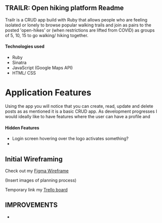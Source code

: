 ## TRAILR: Open hiking platform Readme
Trailr is a CRUD app build with Ruby that allows people who are feeling isolated or lonely to browse popular walking trails and join as pairs to the posted 'open-hikes' or (when restrictions are lifted from COVID) as groups of 5, 10, 15 to go walking/ hiking together. 

#### Technologies used 
- Ruby 
- Sinatra
- JavaScript (Google Maps API)
- HTML/ CSS 

# Application Features 

Using the app you will notice that you can create, read, update and delete posts as as mentioned it is a basic CRUD app. As development progresses I would ideally like to have features where the user can have a profile and 

#### Hidden Features 

- Login screen hovering over the logo activates something? 
- 

## Initial Wireframing 

Check out my [Figma Wireframe](https://www.figma.com/file/MDJA29VCB2Cwx7YwBoSujw/Untitled?node-id=0%3A1)

(Insert images of planning process)

Temporary link my [Trello board](https://imgur.com/7xkze9v)


## IMPROVEMENTS 
- 
